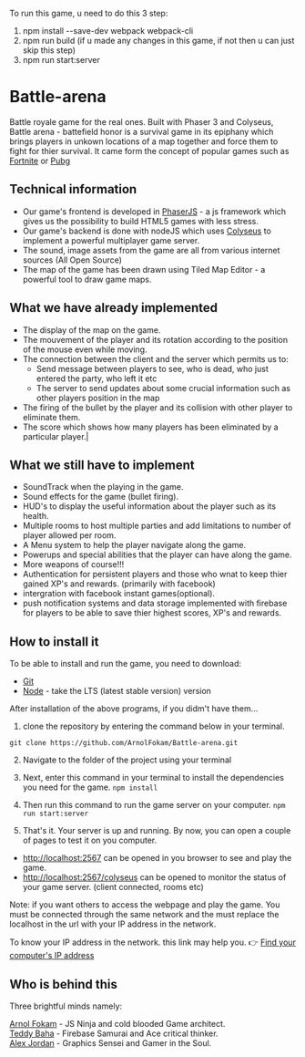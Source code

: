 To run this game, u need to do this 3 step:
1) npm install --save-dev webpack webpack-cli
2) npm run build (if u made any changes in this game, if not then u can just skip this step)
3) npm run start:server


# Battle-arena
Battle royale game for the real ones. Built with Phaser 3 and Colyseus, Battle arena - battefield honor is a survival game in its epiphany which brings players in unkown locations of a map together and force them to fight for thier survival. It came form the concept of popular games such as [Fortnite](https://fr.wikipedia.org/wiki/Fortnite) or [Pubg](https://fr.wikipedia.org/wiki/PlayerUnknown%27s_Battlegrounds) 

## Technical information
* Our game's frontend is developed in [PhaserJS](https://phaser.io/) - a js framework which gives us the possibility to build HTML5 games with less stress. 
* Our game's backend is done with nodeJS which uses [Colyseus](https://colyseus.io/) to implement a powerful multiplayer game server.
* The sound, image assets from the game are all from various internet sources (All Open Source)
* The map of the game has been drawn using Tiled Map Editor - a powerful tool to draw game maps.

## What we have already implemented
* The display of the map on the game.
* The mouvement of the player and its rotation according to the position of the mouse even while moving.
* The connection between the client and the server which permits us to:
  * Send message between players to see, who is dead, who just entered the party, who left it etc
  * The server to send updates about some crucial information such as other players position in the map
* The firing of the bullet by the player and its collision with other player to eliminate them.
* The score which shows how many players has been eliminated by a particular player.|

## What we still have to implement
* SoundTrack when the playing in the game.
* Sound effects for the game (bullet firing).
* HUD's to display the useful information about the player such as its health.
* Multiple rooms to host multiple parties and add limitations to number of player allowed per room.
* A Menu system to help the player navigate along the game.
* Powerups and special abilities that the player can have along the game.
* More weapons of course!!!
* Authentication for persistent players and those who wnat to keep thier gained XP's and rewards. (primarily with facebook)
* intergration with facebook instant games(optional).
* push notification systems and data storage implemented with firebase for players to be able to save thier highest scores, XP's and rewards.

## How to install it
To be able to install and run the game, you need to download:
* [Git](https://git-scm.com/downloads)
* [Node](https://nodejs.org/en/) - take the LTS (latest stable version) version

After installation of the above programs, if you didm't have them...

1. clone the repository by entering the command below in your terminal.

  ```git clone https://github.com/ArnolFokam/Battle-arena.git```

2. Navigate to the folder of the project using your terminal 

3. Next, enter this command in your terminal to install the dependencies you need for the game.
  ```npm install```
4. Then run this command to run the game server on your computer.
  ```npm run start:server```
5. That's it. Your server is up and running. By now, you can open a couple of pages to test it on you computer.
  * [http://localhost:2567](http://localhost:2567) can be opened in you browser to see and play the game.
  * [http://localhost:2567/colyseus](http://localhost:2567/colyseus) can be opened to monitor the  status of your game server. (client connected, rooms etc)

Note: if you want others to access the webpage and play the game. You must be connected through the same network and the must replace the localhost in the url with your IP address in the network.

To know your IP address in the network. this link may help you. :point_right: [Find your computer's IP address](https://kb.iu.edu/d/aapa)

## Who is behind this
Three brightful minds namely:

 [Arnol Fokam](https://github.com/ArnolFokam/) - JS Ninja and cold blooded Game architect.  
 [Teddy Baha](https://github.com/Wil2129) - Firebase Samurai and Ace critical thinker.  
 [Alex Jordan](https://github.com/alexjordan05) - Graphics Sensei and Gamer in the Soul.  
